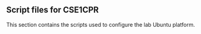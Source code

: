 ## Script files for CSE1CPR 

This section contains the scripts used to configure the lab Ubuntu platform.
